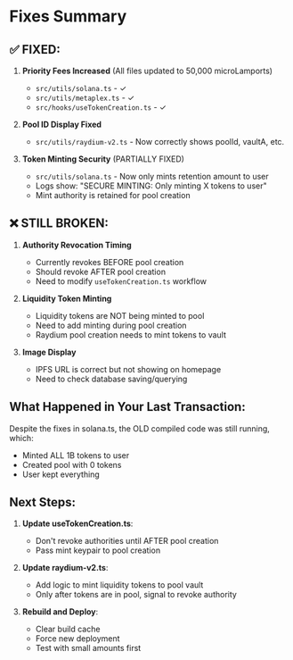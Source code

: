# Fixes Summary

## ✅ FIXED:

1. **Priority Fees Increased** (All files updated to 50,000 microLamports)
   - `src/utils/solana.ts` - ✓
   - `src/utils/metaplex.ts` - ✓
   - `src/hooks/useTokenCreation.ts` - ✓

2. **Pool ID Display Fixed**
   - `src/utils/raydium-v2.ts` - Now correctly shows poolId, vaultA, etc.

3. **Token Minting Security** (PARTIALLY FIXED)
   - `src/utils/solana.ts` - Now only mints retention amount to user
   - Logs show: "SECURE MINTING: Only minting X tokens to user"
   - Mint authority is retained for pool creation

## ❌ STILL BROKEN:

1. **Authority Revocation Timing**
   - Currently revokes BEFORE pool creation
   - Should revoke AFTER pool creation
   - Need to modify `useTokenCreation.ts` workflow

2. **Liquidity Token Minting**
   - Liquidity tokens are NOT being minted to pool
   - Need to add minting during pool creation
   - Raydium pool creation needs to mint tokens to vault

3. **Image Display**
   - IPFS URL is correct but not showing on homepage
   - Need to check database saving/querying

## What Happened in Your Last Transaction:

Despite the fixes in solana.ts, the OLD compiled code was still running, which:
- Minted ALL 1B tokens to user
- Created pool with 0 tokens
- User kept everything

## Next Steps:

1. **Update useTokenCreation.ts**:
   - Don't revoke authorities until AFTER pool creation
   - Pass mint keypair to pool creation

2. **Update raydium-v2.ts**:
   - Add logic to mint liquidity tokens to pool vault
   - Only after tokens are in pool, signal to revoke authority

3. **Rebuild and Deploy**:
   - Clear build cache
   - Force new deployment
   - Test with small amounts first 